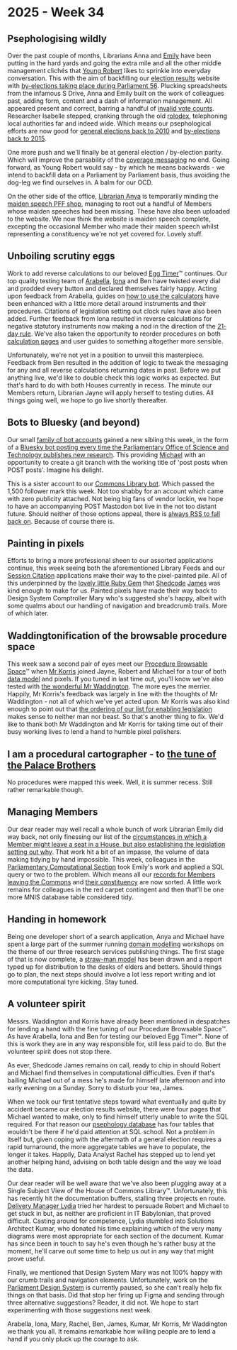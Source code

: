 # 2025 - Week 34

## Psephologising wildly

Over the past couple of months, Librarians Anna and [Emily](https://bsky.app/profile/emilyjdavi.bsky.social) have been putting in the hard yards and going the extra mile and all the other middle management clichés that [Young Robert](https://bsky.app/profile/robert-brook.com) likes to sprinkle into everyday conversation. This with the aim of backfilling our [election results](https://electionresults.parliament.uk/) website with [by-elections taking place during Parliament 56](https://electionresults.parliament.uk/parliament-periods/56#by-elections). Plucking spreadsheets from the infamous S Drive, Anna and Emily built on the work of colleagues past, adding form, content and a dash of information management. All appeared present and correct, barring a handful of [invalid vote counts](https://ukparliament.github.io/ontologies/election/election-ontology#d4e899). Researcher Isabelle stepped, cranking through the old [rolodex](https://en.wikipedia.org/wiki/Rolodex), telephoning local authorities far and indeed wide. Which means our psephological efforts are now good for [general elections back to 2010](https://electionresults.parliament.uk/elections#general-elections) and [by-elections back to 2015](https://electionresults.parliament.uk/elections#by-elections).

One more push and we'll finally be at general election / by-election parity. Which will improve the parsability of the [coverage messaging](https://electionresults.parliament.uk/meta/coverage) no end. Going forward, as Young Robert would say - by which he means backwards - we intend to backfill data on a Parliament by Parliament basis, thus avoiding the dog-leg we find ourselves in. A balm for our OCD.

On the other side of the office, [Librarian Anya](https://bsky.app/profile/anyaso.bsky.social) is temporarily minding the [maiden speech PFF shop](https://commonslibrary.parliament.uk/research-briefings/sn04588/), managing to root out a handful of Members whose maiden speeches had been missing. These have also been uploaded to the website. We now think the website is maiden speech complete, excepting the occasional Member who made their maiden speech whilst representing a constituency we're not yet covered for. Lovely stuff.

## Unboiling scrutiny eggs

Work to add reverse calculations to our beloved [Egg Timer](https://api.parliament.uk/egg-timer)&trade; continues. Our top quality testing team of [Arabella](https://bsky.app/profile/arabellalaw.bsky.social), [Iona](https://bsky.app/profile/singlecrow.bsky.social) and Ben have twisted every dial and prodded every button and declared themselves fairly happy. Acting upon feedback from Arabella, guides on [how to use the calculators](https://api.parliament.uk/egg-timer/meta/using) have been enhanced with a little more detail around instruments and their procedures. Citations of legislation setting out clock rules have also been added. Further feedback from Iona resulted in reverse calculations for negative statutory instruments now making a nod in the direction of the [21-day rule](https://erskinemay.parliament.uk/section/5628/time-limits). We've also taken the opportunity to reorder procedures on both [calculation pages](https://api.parliament.uk/egg-timer/calculator) and user guides to something altogether more sensible.

Unfortunately, we're not yet in a position to unveil this masterpiece. Feedback from Ben resulted in the addition of logic to tweak the messaging for any and all reverse calculations returning dates in past. Before we put anything live, we'd like to double check this logic works as expected. But that's hard to do with both Houses currently in recess. The minute our Members return, Librarian Jayne will apply herself to testing duties. All things going well, we hope to go live shortly thereafter.

## Bots to Bluesky (and beyond)

Our small [family of bot accounts](https://ukparliament.github.io/ontologies/meta/bots/) gained a new sibling this week, in the form of a [Bluesky bot posting every time the Parliamentary Office of Science and Technology publishes new research](https://bsky.app/profile/post-parliament.bsky.social). This providing [Michael](https://bsky.app/profile/fantasticlife.bsky.social) with an opportunity to create a git branch with the working title of 'post posts when POST posts'. Imagine his delight.

This is a sister account to our [Commons Library bot](https://bsky.app/profile/commonslibrary.bsky.social). Which passed the 1,500 follower mark this week. Not too shabby for an account which came with zero publicity attached. Not being big fans of vendor lockin, we hope to have an accompanying POST Mastodon bot live in the not too distant future. Should neither of those options appeal, there is [always RSS to fall back on](https://api.parliament.uk/library-feeds/publishers/3). Because of course there is.

## Painting in pixels

Efforts to bring a more professional sheen to our assorted applications continue, this week seeing both the aforementioned Library Feeds and our [Session Citation](https://api.parliament.uk/regnal-years) applications make their way to the pixel-painted pile. All of this underpinned by the [lovely little Ruby Gem](https://github.com/ukparliament/design-assets/tree/main/library_design) that [Shedcode](https://shedcode.co.uk/) [James](https://mastodon.me.uk/@jamesjefferies) was kind enough to make for us. Painted pixels have made their way back to Design System Comptroller Mary who's suggested she's happy, albeit with some qualms about our handling of navigation and breadcrumb trails. More of which later.

## Waddingtonification of the browsable procedure space

This week saw a second pair of eyes meet our [Procedure Browsable Space](https://api.parliament.uk/procedure-browser)&trade; when [Mr Korris](https://bsky.app/profile/mattkorris.bsky.social) joined Jayne, Robert and Michael for a tour of both [data model](https://github.com/ukparliament/ontologies/blob/master/procedure/meta/editor/data-graphs/instance-data/data.svg) and pixels. If you tuned in last time out, you'll know we've also tested with [the wonderful Mr Waddington](https://bsky.app/profile/mattwadd.bsky.social). The more eyes the merrier. Happily, Mr Korris's feedback was largely in line with the thoughts of Mr Waddington - not all of which we've yet acted upon. Mr Korris was also kind enough to point out that [the ordering of our list for enabling legislation](https://api.parliament.uk/procedure-browser/enabling-legislation) makes sense to neither man nor beast. So that's another thing to fix. We'd like to thank both Mr Waddington and Mr Korris for taking time out of their busy working lives to lend a hand to humble pixel polishers.

## I am a procedural cartographer - to [the tune of the Palace Brothers](https://www.youtube.com/watch?v=owvF3Vb0JhA&ab_channel=tomkat69pc)

No procedures were mapped this week. Well, it is summer recess. Still rather remarkable though.

## Managing Members

Our dear reader may well recall a whole bunch of work Librarian Emily did way back, not only finessing our list of the [circumstances in which a Member might leave a seat in a House, but also establishing the legislation setting out why](https://ukparliament.github.io/ontologies/house-membership/end-reasons/). That work hit a bit of an impasse, the volume of data making tidying by hand impossible. This week, colleagues in the [Parliamentary Computational Section](https://www.parliament.uk/mps-lords-and-offices/offices/bicameral/parliamentary-digital-service/) took Emily's work and applied a SQL query or two to the problem. Which means all our [records for Members leaving the Commons](https://trello.com/c/9jFI1Ykr/9-mnis-586-tidy-membership-end-reasons) and [their constituency](https://trello.com/c/Cv43jTmm/10-mnis-586-tidy-constituency-end-reasons) are now sorted. A little work remains for colleagues in the red carpet contingent and then that'll be one more MNIS database table considered tidy.

## Handing in homework

Being one developer short of a search application, Anya and Michael have spent a large part of the summer running [domain modelling](https://en.wikipedia.org/wiki/Domain-driven_design) workshops on the theme of our three research services publishing things. The first stage of that is now complete, a [straw-man model](https://github.com/ukparliament/ontologies/blob/master/meta/library-information-architecture/publication/domain-models/domain-model.pdf) has been drawn and a report typed up for distribution to the desks of elders and betters. Should things go to plan, the next steps should involve a lot less report writing and lot more computational tyre kicking. Stay tuned.

## A volunteer spirit

Messrs. Waddington and Korris have already been mentioned in despatches for lending a hand with the fine tuning of our Procedure Browsable Space&trade;. As have Arabella, Iona and Ben for testing our beloved Egg Timer&trade;. None of this is work they are in any way responsible for, still less paid to do. But the volunteer spirit does not stop there.

As ever, Shedcode James remains on call, ready to chip in should Robert and Michael find themselves in computational difficulties. Even if that's bailing Michael out of a mess he's made for himself late afternoon and into early evening on a Sunday. Sorry to disturb your tea, James.

When we took our first tentative steps toward what eventually and quite by accident became our election results website, there were four pages that Michael wanted to make, only to find himself utterly unable to write the SQL required. For that reason our [psephology database](https://electionresults.parliament.uk/meta/schema) has four tables that wouldn't be there if he'd paid attention at SQL school. Not a problem in itself but, given coping with the aftermath of a general election requires a rapid turnaround, the more aggregate tables we have to populate, the longer it takes. Happily, Data Analyst Rachel has stepped up to lend yet another helping hand, advising on both table design and the way we load the data.

Our dear reader will be well aware that we've also been plugging away at a Single Subject View of the House of Commons Library&trade;. Unfortunately, this has recently hit the documentation buffers, stalling three projects en route. [Delivery Manager Lydia](https://bsky.app/profile/lydiakeegal.bsky.social) tried her hardest to persuade Robert and Michael to get stuck in but, as neither are proficient in IT Babylonian, that proved difficult. Casting around for competence, Lydia stumbled into Solutions Architect Kumar, who donated his time explaining which of the very many diagrams were most appropriate for each section of the document. Kumar has since been in touch to say he's even though he's rather busy at the moment, he'll carve out some time to help us out in any way that might prove useful.

Finally, we mentioned that Design System Mary was not 100% happy with our crumb trails and navigation elements. Unfortunately, work on the [Parliament Design System](https://designsystem.parliament.uk/) is currently paused, so she can't really help fix things on that basis. Did that stop her firing up Figma and sending through three alternative suggestions? Reader, it did not. We hope to start experimenting with those suggestions next week.

Arabella, Iona, Mary, Rachel, Ben, James, Kumar, Mr Korris, Mr Waddington we thank you all. It remains remarkable how willing people are to lend a hand if you only pluck up the courage to ask.









